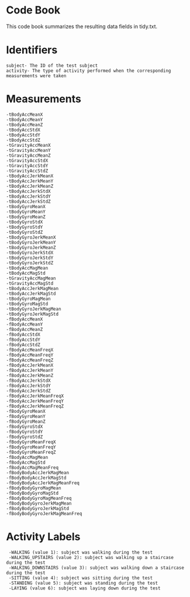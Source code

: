 # Code Book
This code book summarizes the resulting data fields in tidy.txt.

# Identifiers
	subject- The ID of the test subject
	activity- The type of activity performed when the corresponding measurements were taken

# Measurements

	-tBodyAccMeanX
	-tBodyAccMeanY
	-tBodyAccMeanZ
	-tBodyAccStdX
	-tBodyAccStdY
	-tBodyAccStdZ
	-tGravityAccMeanX
	-tGravityAccMeanY
	-tGravityAccMeanZ
	-tGravityAccStdX
	-tGravityAccStdY
	-tGravityAccStdZ
	-tBodyAccJerkMeanX
	-tBodyAccJerkMeanY
	-tBodyAccJerkMeanZ
	-tBodyAccJerkStdX
	-tBodyAccJerkStdY
	-tBodyAccJerkStdZ
	-tBodyGyroMeanX
	-tBodyGyroMeanY
	-tBodyGyroMeanZ
	-tBodyGyroStdX
	-tBodyGyroStdY
	-tBodyGyroStdZ
	-tBodyGyroJerkMeanX
	-tBodyGyroJerkMeanY
	-tBodyGyroJerkMeanZ
	-tBodyGyroJerkStdX
	-tBodyGyroJerkStdY
	-tBodyGyroJerkStdZ
	-tBodyAccMagMean
	-tBodyAccMagStd
	-tGravityAccMagMean
	-tGravityAccMagStd
	-tBodyAccJerkMagMean
	-tBodyAccJerkMagStd
	-tBodyGyroMagMean
	-tBodyGyroMagStd
	-tBodyGyroJerkMagMean
	-tBodyGyroJerkMagStd
	-fBodyAccMeanX
	-fBodyAccMeanY
	-fBodyAccMeanZ
	-fBodyAccStdX
	-fBodyAccStdY
	-fBodyAccStdZ
	-fBodyAccMeanFreqX
	-fBodyAccMeanFreqY
	-fBodyAccMeanFreqZ
	-fBodyAccJerkMeanX
	-fBodyAccJerkMeanY
	-fBodyAccJerkMeanZ
	-fBodyAccJerkStdX
	-fBodyAccJerkStdY
	-fBodyAccJerkStdZ
	-fBodyAccJerkMeanFreqX
	-fBodyAccJerkMeanFreqY
	-fBodyAccJerkMeanFreqZ
	-fBodyGyroMeanX
	-fBodyGyroMeanY
	-fBodyGyroMeanZ
	-fBodyGyroStdX
	-fBodyGyroStdY
	-fBodyGyroStdZ
	-fBodyGyroMeanFreqX
	-fBodyGyroMeanFreqY
	-fBodyGyroMeanFreqZ
	-fBodyAccMagMean
	-fBodyAccMagStd
	-fBodyAccMagMeanFreq
	-fBodyBodyAccJerkMagMean
	-fBodyBodyAccJerkMagStd
	-fBodyBodyAccJerkMagMeanFreq
	-fBodyBodyGyroMagMean
	-fBodyBodyGyroMagStd
	-fBodyBodyGyroMagMeanFreq
	-fBodyBodyGyroJerkMagMean
	-fBodyBodyGyroJerkMagStd
	-fBodyBodyGyroJerkMagMeanFreq

# Activity Labels

	 -WALKING (value 1): subject was walking during the test
	 -WALKING_UPSTAIRS (value 2): subject was walking up a staircase during the test
	 -WALKING_DOWNSTAIRS (value 3): subject was walking down a staircase during the test
	 -SITTING (value 4): subject was sitting during the test
	 -STANDING (value 5): subject was standing during the test
	 -LAYING (value 6): subject was laying down during the test